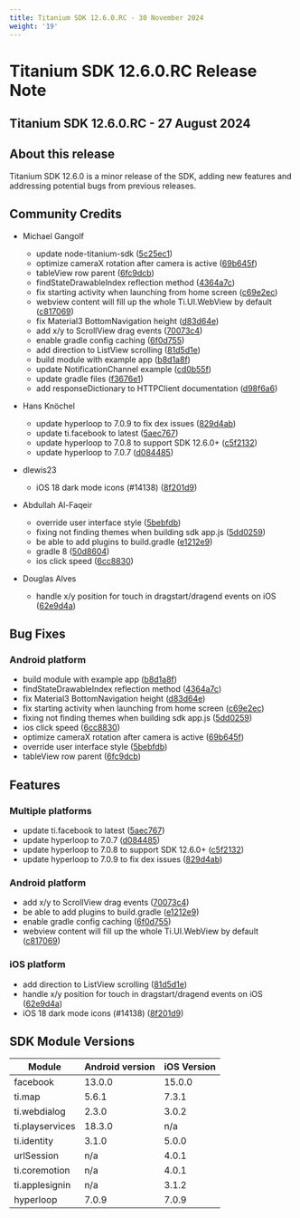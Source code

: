 ```yaml
---
title: Titanium SDK 12.6.0.RC - 30 November 2024
weight: '19'
---
```


# Titanium SDK 12.6.0.RC Release Note

## Titanium SDK 12.6.0.RC - 27 August 2024

## About this release

Titanium SDK 12.6.0 is a minor release of the SDK, adding new features and addressing potential bugs from previous releases.

## Community Credits

* Michael Gangolf
  * update node-titanium-sdk ([5c25ec1](https://github.com/tidev/titanium_mobile/commit/5c25ec197b929c341b1c51a0429c87454ebb9c75))
  * optimize cameraX rotation after camera is active ([69b645f](https://github.com/tidev/titanium_mobile/commit/69b645f185d860b4371ae5c912fd2b36e55bbfda))
  * tableView row parent ([6fc9dcb](https://github.com/tidev/titanium_mobile/commit/6fc9dcbb40d0c1c739af5d9a2b5fe2088f7398fd))
  * findStateDrawableIndex reflection method ([4364a7c](https://github.com/tidev/titanium_mobile/commit/4364a7c1c6b8b826ceb5e2bb0f35648e88e4b2de))
  * fix starting activity when launching from home screen ([c69e2ec](https://github.com/tidev/titanium_mobile/commit/c69e2ecfcd5594fd9a6e137b25537d6501084044))
  * webview content will fill up the whole Ti.UI.WebView by default ([c817069](https://github.com/tidev/titanium_mobile/commit/c817069cbfc3de352e7fa0d7b93dea45294a7c6e))
  * fix Material3 BottomNavigation height ([d83d64e](https://github.com/tidev/titanium_mobile/commit/d83d64ef4573d5301337d813c6f104b95566f888))
  * add x/y to ScrollView drag events ([70073c4](https://github.com/tidev/titanium_mobile/commit/70073c425c72d7e3a62ed2bb749c896b0cff832b))
  * enable gradle config caching ([6f0d755](https://github.com/tidev/titanium_mobile/commit/6f0d755e05a01d5abbc66d5610af5f6fdfdceaf8))
  * add direction to ListView scrolling ([81d5d1e](https://github.com/tidev/titanium_mobile/commit/81d5d1e79b13f6677041256e7416f72662c2f2dc))
  * build module with example app ([b8d1a8f](https://github.com/tidev/titanium_mobile/commit/b8d1a8fe6a8a7b6c4d2209f2873f4a3eb0c52981))
  * update NotificationChannel example ([cd0b55f](https://github.com/tidev/titanium_mobile/commit/cd0b55fd4a7263b96f31918f229cf3f1b6de0aa0))
  * update gradle files ([f3676e1](https://github.com/tidev/titanium_mobile/commit/f3676e19e1eacadba532010f511f6123efc0f244))
  * add responseDictionary to HTTPClient documentation ([d98f6a6](https://github.com/tidev/titanium_mobile/commit/d98f6a6fbf5d6406ceb20492ba89410400b6a95c))

* Hans Knöchel
  * update hyperloop to 7.0.9 to fix dex issues ([829d4ab](https://github.com/tidev/titanium_mobile/commit/829d4ab2b481e5cb4e5ee399ab8cad419267c21d))
  * update ti.facebook to latest ([5aec767](https://github.com/tidev/titanium_mobile/commit/5aec767eb550e95a2ae86395e6bdfdb661f5e661))
  * update hyperloop to 7.0.8 to support SDK 12.6.0+ ([c5f2132](https://github.com/tidev/titanium_mobile/commit/c5f2132e87d2eca048e2c866ed9e8f2457d7994a))
  * update hyperloop to 7.0.7 ([d084485](https://github.com/tidev/titanium_mobile/commit/d084485ed0bd0c0bfcc84154ad543be4ccdd59cf))

* dlewis23
  * iOS 18 dark mode icons (#14138) ([8f201d9](https://github.com/tidev/titanium_mobile/commit/8f201d94bd13dc3a7c67ce850d11c828d2ca12e7))

* Abdullah Al-Faqeir
  * override user interface style ([5bebfdb](https://github.com/tidev/titanium_mobile/commit/5bebfdb97f59e3cb76a7eb82d6d940762563b6ab))
  * fixing not finding themes when building sdk app.js ([5dd0259](https://github.com/tidev/titanium_mobile/commit/5dd0259b7a2310f92f45f78e52913437d93b4677))
  * be able to add plugins to build.gradle ([e1212e9](https://github.com/tidev/titanium_mobile/commit/e1212e9fccd79f5c302a8380157288df356081da))
  * gradle 8 ([50d8604](https://github.com/tidev/titanium_mobile/commit/50d8604ea40b4c2aacb55ee1128a2706f421715c))
  * ios click speed ([6cc8830](https://github.com/tidev/titanium_mobile/commit/6cc8830f874474a176cc181390e4d3c18f7b8b38))

* Douglas Alves
  * handle x/y position for touch in dragstart/dragend events on iOS ([62e9d4a](https://github.com/tidev/titanium_mobile/commit/62e9d4abfdaf893b854465b8d0766fa662ca6f35))


## Bug Fixes

### Android platform

* build module with example app ([b8d1a8f](https://github.com/tidev/titanium_mobile/commit/b8d1a8fe6a8a7b6c4d2209f2873f4a3eb0c52981))
* findStateDrawableIndex reflection method ([4364a7c](https://github.com/tidev/titanium_mobile/commit/4364a7c1c6b8b826ceb5e2bb0f35648e88e4b2de))
* fix Material3 BottomNavigation height ([d83d64e](https://github.com/tidev/titanium_mobile/commit/d83d64ef4573d5301337d813c6f104b95566f888))
* fix starting activity when launching from home screen ([c69e2ec](https://github.com/tidev/titanium_mobile/commit/c69e2ecfcd5594fd9a6e137b25537d6501084044))
* fixing not finding themes when building sdk app.js ([5dd0259](https://github.com/tidev/titanium_mobile/commit/5dd0259b7a2310f92f45f78e52913437d93b4677))
* ios click speed ([6cc8830](https://github.com/tidev/titanium_mobile/commit/6cc8830f874474a176cc181390e4d3c18f7b8b38))
* optimize cameraX rotation after camera is active ([69b645f](https://github.com/tidev/titanium_mobile/commit/69b645f185d860b4371ae5c912fd2b36e55bbfda))
* override user interface style ([5bebfdb](https://github.com/tidev/titanium_mobile/commit/5bebfdb97f59e3cb76a7eb82d6d940762563b6ab))
* tableView row parent ([6fc9dcb](https://github.com/tidev/titanium_mobile/commit/6fc9dcbb40d0c1c739af5d9a2b5fe2088f7398fd))

## Features

### Multiple platforms

* update ti.facebook to latest ([5aec767](https://github.com/tidev/titanium_mobile/commit/5aec767eb550e95a2ae86395e6bdfdb661f5e661))
* update hyperloop to 7.0.7 ([d084485](https://github.com/tidev/titanium_mobile/commit/d084485ed0bd0c0bfcc84154ad543be4ccdd59cf))
* update hyperloop to 7.0.8 to support SDK 12.6.0+ ([c5f2132](https://github.com/tidev/titanium_mobile/commit/c5f2132e87d2eca048e2c866ed9e8f2457d7994a))
* update hyperloop to 7.0.9 to fix dex issues ([829d4ab](https://github.com/tidev/titanium_mobile/commit/829d4ab2b481e5cb4e5ee399ab8cad419267c21d))

### Android platform

* add x/y to ScrollView drag events ([70073c4](https://github.com/tidev/titanium_mobile/commit/70073c425c72d7e3a62ed2bb749c896b0cff832b))
* be able to add plugins to build.gradle ([e1212e9](https://github.com/tidev/titanium_mobile/commit/e1212e9fccd79f5c302a8380157288df356081da))
* enable gradle config caching ([6f0d755](https://github.com/tidev/titanium_mobile/commit/6f0d755e05a01d5abbc66d5610af5f6fdfdceaf8))
* webview content will fill up the whole Ti.UI.WebView by default ([c817069](https://github.com/tidev/titanium_mobile/commit/c817069cbfc3de352e7fa0d7b93dea45294a7c6e))

### iOS platform

* add direction to ListView scrolling ([81d5d1e](https://github.com/tidev/titanium_mobile/commit/81d5d1e79b13f6677041256e7416f72662c2f2dc))
* handle x/y position for touch in dragstart/dragend events on iOS ([62e9d4a](https://github.com/tidev/titanium_mobile/commit/62e9d4abfdaf893b854465b8d0766fa662ca6f35))
* iOS 18 dark mode icons (#14138) ([8f201d9](https://github.com/tidev/titanium_mobile/commit/8f201d94bd13dc3a7c67ce850d11c828d2ca12e7))

## SDK Module Versions

| Module      | Android version | iOS Version |
| ----------- | --------------- | ----------- |
| facebook | 13.0.0 | 15.0.0 |
| ti.map | 5.6.1 | 7.3.1 |
| ti.webdialog | 2.3.0 | 3.0.2 |
| ti.playservices | 18.3.0 | n/a |
| ti.identity | 3.1.0 | 5.0.0 |
| urlSession | n/a | 4.0.1 |
| ti.coremotion | n/a | 4.0.1 |
| ti.applesignin | n/a | 3.1.2 |
| hyperloop | 7.0.9 | 7.0.9 |
